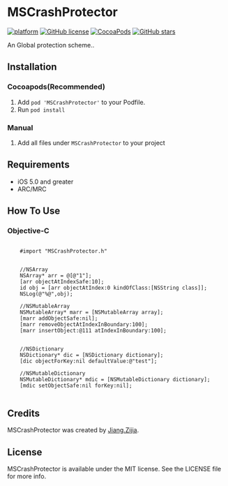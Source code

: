 # MSCrashProtector
[![platform](http://img.shields.io/cocoapods/p/YYKit.svg?style=flat)](https://www.apple.com/nl/ios/)
[![GitHub license](https://img.shields.io/github/license/mashape/apistatus.svg?style=flat)](https://github.com/JZJJZJ/MSCrashProtector/blob/master/LICENSE)
[![CocoaPods](https://img.shields.io/cocoapods/v/AFNetworking.svg)](https://github.com/JZJJZJ/MSCrashProtector.git)
[![GitHub stars](https://img.shields.io/github/stars/badges/shields.svg?style=social&logo=github&label=Stars)](https://github.com/JZJJZJ/MSCrashProtector.git)

An Global protection scheme..


## Installation

### Cocoapods(Recommended)

1. Add `pod 'MSCrashProtector'` to your Podfile.
2. Run `pod install`

### Manual

1. Add all files under `MSCrashProtector` to your project

## Requirements

- iOS 5.0 and greater
- ARC/MRC


## How To Use
  
### Objective-C

```objc   

    #import "MSCrashProtector.h"
```


```objc
        
    //NSArray
    NSArray* arr = @[@"1"];
    [arr objectAtIndexSafe:10];
    id obj = [arr objectAtIndex:0 kindOfClass:[NSString class]];
    NSLog(@"%@",obj);
    
    //NSMutableArray
    NSMutableArray* marr = [NSMutableArray array];
    [marr addObjectSafe:nil];
    [marr removeObjectAtIndexInBoundary:100];
    [marr insertObject:@111 atIndexInBoundary:100];

    
    //NSDictionary
    NSDictionary* dic = [NSDictionary dictionary];
    [dic objectForKey:nil defaultValue:@"test"];

    //NSMutableDictionary
    NSMutableDictionary* mdic = [NSMutableDictionary dictionary];
    [mdic setObjectSafe:nil forKey:nil];
    
```


## Credits

MSCrashProtector was created by [Jiang.Zijia](https://github.com/JZJJZJ).

## License

MSCrashProtector is available under the MIT license. See the LICENSE file for more info.
